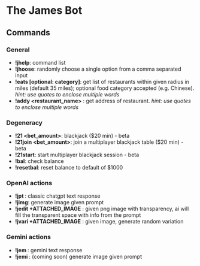 # The James Bot

## Commands

### General
* **!jhelp**: command list
* **!jhoose**: randomly choose a single option from a comma separated input
* **!eats <city> <miles> [optional: category]**: get list of restaurants within given radius in miles (default 35 miles); optional food category accepted (e.g. Chinese). _hint: use quotes to enclose multiple words_
* **!addy <restaurant_name> <city>**: get address of restaurant. _hint: use quotes to enclose multiple words_

### Degeneracy
* **!21 <bet_amount>**: blackjack ($20 min) - beta
* **!21join <bet_amount>**: join a multiplayer blackjack table ($20 min) - beta
* **!21start**: start multiplayer blackjack session - beta
* **!bal**: check balance
* **!resetbal**: reset balance to default of $1000

### OpenAI actions
* **!jpt <prompt>** : classic chatgpt text response
* **!jimg**: generate image given prompt
* **!jedit <prompt> +ATTACHED_IMAGE** : given png image with transparency, ai will fill the transparent space with info from the prompt
* **!jvari +ATTACHED_IMAGE** : given image, generate random variation

### Gemini actions
* **!jem <prompt>** : gemini text response
* **!jemi <prompt>** : (coming soon) generate image given prompt